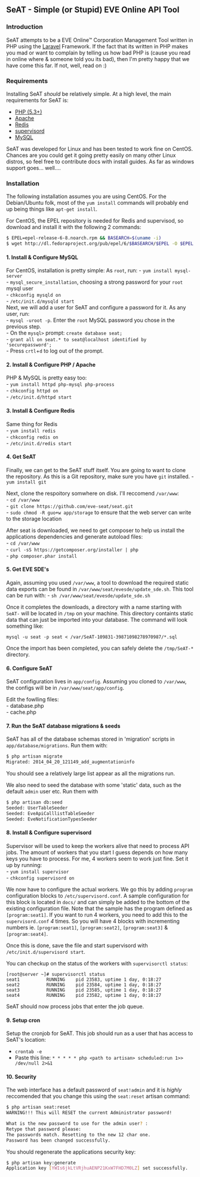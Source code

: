 ## SeAT - Simple (or Stupid) EVE Online API Tool ##

### Introduction ###
SeAT attempts to be a EVE Online™ Corporation Management Tool written in PHP using the [Laravel][1] Framework. If the fact that its written in PHP makes you mad or want to complain by telling us how bad PHP is (cause you read in online where & someone told you its bad), then I'm pretty happy that we have come this far. If not, well, read on :)

### Requirements ###
Installing SeAT *should* be relatively simple. At a high level, the main requirements for SeAT is:

 - [PHP (5.3+)][2]
 - [Apache][3]
 - [Redis][4]
 - [supervisord][5]
 - [MySQL][6]

SeAT was developed for Linux and has been tested to work fine on CentOS. Chances are you could get it going pretty easily on many other Linux distros, so feel free to contribute docs with install guides. As far as windows support goes... well....

### Installation ###
The following installation assumes you are using CentOS. For the Debian/Ubuntu folk, most of the `yum install` commands will probably end up being things like `apt-get install`.

For CentOS, the EPEL repository is needed for Redis and supervisod, so download and install it with the following 2 commands:

```bash
$ EPEL=epel-release-6-8.noarch.rpm && BASEARCH=$(uname -i)
$ wget http://dl.fedoraproject.org/pub/epel/6/$BASEARCH/$EPEL -O $EPEL && yum localinstall -y $EPEL && rm -f $EPEL
```

#### 1. Install & Configure MySQL ####
For CentOS, installation is pretty simple:
As `root`, run:
    - `yum install mysql-server`  
    - `mysql_secure_installation`, choosing a strong password for your `root` mysql user  
    - `chkconfig mysqld on`  
    - `/etc/init.d/mysqld start`  
Next, we will add a user for SeAT and configure a password for it.
As any user, run:  
    - `mysql -uroot -p`. Enter the `root` MySQL password you chose in the previous step.  
    - On the `mysql>` prompt: `create database seat;`  
    - `grant all on seat.* to seat@localhost identified by 'securepassword';`  
    - Press `crtl`+`d` to log out of the prompt.  

#### 2. Install & Configure PHP / Apache ####
PHP & MySQL is pretty easy too:  
    - `yum install httpd php-mysql php-process`  
    - `chkconfig httpd on`  
    - `/etc/init.d/httpd start`  
    
#### 3. Install & Configure Redis ####
Same thing for Redis  
    - `yum install redis`  
    - `chkconfig redis on`  
    - `/etc/init.d/redis start`  
    
#### 4. Get SeAT ####
Finally, we can get to the SeAT stuff itself. You are going to want to clone the repository. As this is a Git repository, make sure you have `git` installed.
    - `yum install git`  

Next, clone the respoitory somwhere on disk. I'll reccomend `/var/www`:  
    - `cd /var/www`  
    - `git clone https://github.com/eve-seat/seat.git`  
    - `sudo chmod -R guo+w app/storage` to ensure that the web server can write to the storage location  

After seat is downloaded, we need to get composer to help us install the applications dependencies and generate autoload files:  
    - `cd /var/www`  
    - `curl -sS https://getcomposer.org/installer | php`  
    - `php composer.phar install`  

#### 5. Get EVE SDE's ####
Again, assuming you used `/var/www`, a tool to download the required static data exports can be found in `/var/www/seat/evesde/update_sde.sh`.
This tool can be run with:
    - `sh /var/www/seat/evesde/update_sde.sh`  

Once it completes the downloads, a directory with a name starting with `SeAT-` will be located in `/tmp` on your machine. This directory containts static data that can just be imported into your database. The command will look something like:

`mysql -u seat -p seat < /var/SeAT-109831-39871098278970987/*.sql`

Once the import has been completed, you can safely delete the `/tmp/SeAT-*` directory.    

#### 6. Configure SeAT ####
SeAT configuration lives in `app/config`. Assuming you cloned to `/var/www`, the configs will be in `/var/www/seat/app/config`.  

Edit the fowlling files:  
    - database.php  
    - cache.php  
    
#### 7. Run the SeAT database migrations & seeds ####
SeAT has all of the database schemas stored in 'migration' scripts in `app/database/migrations`. Run them with:

```bash
$ php artisan migrate
Migrated: 2014_04_20_121149_add_augmentationinfo
```

You should see a relatively large list appear as all the migrations run.

We also need to seed the database with some 'static' data, such as the default `admin` user etc. Run them with

```bash
$ php artisan db:seed
Seeded: UserTableSeeder
Seeded: EveApiCalllistTableSeeder
Seeded: EveNotificationTypesSeeder
```
    
####  8. Install & Configure supervisord ####
Supervisor will be used to keep the workers alive that need to process API jobs. The amount of workers that you start I guess depends on how many keys you have to process. For me, 4 workers seem to work just fine. Set it up by running:  
    - `yum install supervisor`  
    - `chkconfig supervisord on`  

We now have to configure the actual workers. We go this by adding `program` configuration blocks to `/etc/supervisord.conf`. A sample configuration for this block is located in `docs/` and can simply be added to the bottom of the existing configuration file. Note that the sample has the program defined as `[program:seat1]`. If you want to run 4 workers, you need to add this to the `supervisord.conf` *4* times. So you will have 4 blocks with incrementing numbers ie. `[program:seat1]`, `[program:seat2]`, `[program:seat3]` & `[program:seat4]`.

Once this is done, save the file and start supervisord with `/etc/init.d/supervisord start`.

You can checkup on the status of the workers with `supervisorctl status`:

```
[root@server ~]# supervisorctl status
seat1          RUNNING    pid 23583, uptime 1 day, 0:18:27
seat2          RUNNING    pid 23584, uptime 1 day, 0:18:27
seat3          RUNNING    pid 23585, uptime 1 day, 0:18:27
seat4          RUNNING    pid 23582, uptime 1 day, 0:18:27
```

SeAT should now process jobs that enter the job queue.

####  9. Setup cron ####
Setup the cronjob for SeAT. This job should run as a user that has access to SeAT's location:
  - `crontab -e`  
  - Paste this line: `* * * * * php <path to artisan> scheduled:run 1>> /dev/null 2>&1`

#### 10. Security #####
The web interface has a default password of `seat!admin` and it is *highly* reccomended that you change this using the `seat:reset` artisan command:

```bash
$ php artisan seat:reset
WARNING!!! This will RESET the current Administrator password!

What is the new password to use for the admin user? :
Retype that password please:
The passwords match. Resetting to the new 12 char one.
Password has been changed successfully.
```

You should regenerate the applications security key:

```bash
$ php artisan key:generate
Application key [YWIs6jkLtVRjhuAENP21KxW7FHD7M0LZ] set successfully.
``` 

  [1]: http://laravel.com/
  [2]: http://www.php.net/
  [3]: http://httpd.apache.org/
  [4]: http://redis.io/
  [5]: http://supervisord.org/
  [6]: http://www.mysql.com/
